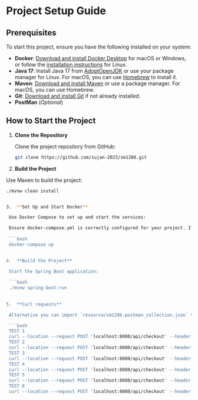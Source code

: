 
# Project Setup Guide

## Prerequisites

To start this project, ensure you have the following installed on your system:

- **Docker**: [Download and install Docker Desktop](https://www.docker.com/products/docker-desktop) for macOS or Windows, or follow the [installation instructions](https://docs.docker.com/engine/install/) for Linux.
- **Java 17**: Install Java 17 from [AdoptOpenJDK](https://adoptium.net/) or use your package manager for Linux. For macOS, you can use [Homebrew](https://brew.sh/) to install it.
- **Maven**: [Download and install Maven](https://maven.apache.org/download.cgi) or use a package manager. For macOS, you can use Homebrew.
- **Git**: [Download and install Git](https://git-scm.com/downloads) if not already installed.
- **PostMan** (_Optional_)
## How to Start the Project
1. **Clone the Repository**

    Clone the project repository from GitHub:

   ```bash
   git clone https://github.com/sujan-2023/sm1286.git
   

2.  **Build the Project**

   Use Maven to build the project:

   ```bash
   ./mvnw clean install
   

3.  **Set Up and Start Docker**

    Use Docker Compose to set up and start the services:

    Ensure docker-compose.yml is correctly configured for your project. If you don't have Docker Compose installed, follow the installation instructions for docker.
    
    ```bash
    docker-compose up
    

4.  **Build the Project**

    Start the Spring Boot application:
    
    ```bash
    ./mvnw spring-boot:run
    
    
5.  **Curl requests**

    Alternative you can import `resource/sm1286.postman_collection.json` to your postman to testing.

    ```bash
    TEST 1
    curl --location --request POST 'localhost:8080/api/checkout' --header 'Content-Type: application/json' --data-raw '{ "toolCode": "JAKR", "rentalDayCount": 4, "discountPercent": 101, "checkoutDate": "09/03/15" }'
    TEST 2
    curl --location --request POST 'localhost:8080/api/checkout' --header 'Content-Type: application/json' --data-raw '{ "toolCode": "LADW", "rentalDayCount": 3, "discountPercent": 10, "checkoutDate": "07/02/20" }'
    TEST 3
    curl --location --request POST 'localhost:8080/api/checkout' --header 'Content-Type: application/json' --data-raw '{ "toolCode": "CHNS", "rentalDayCount": 5, "discountPercent": 25, "checkoutDate": "07/02/15" }'
    TEST 4
    curl --location --request POST 'localhost:8080/api/checkout' --header 'Content-Type: application/json' --data-raw '{ "toolCode": "JAKD", "rentalDayCount": 6, "discountPercent": 0, "checkoutDate": "09/03/15" }'
    TEST 5
    curl --location --request POST 'localhost:8080/api/checkout' --header 'Content-Type: application/json' --data-raw '{ "toolCode": "JAKR", "rentalDayCount": 9, "discountPercent": 0, "checkoutDate": "07/02/15" }'
    TEST 6
    curl --location --request POST 'localhost:8080/api/checkout' --header 'Content-Type: application/json' --data-raw '{ "toolCode": "JAKR", "rentalDayCount": 4, "discountPercent": 50, "checkoutDate": "07/02/20" }'